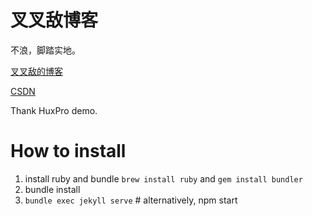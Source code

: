 # 叉叉敌博客


不浪，脚踏实地。

[叉叉敌的博客](http://chasays.github.io)

[CSDN](https://blog.csdn.net/weixin_42514606)



Thank HuxPro demo.

# How to install

1. install ruby and bundle `brew install ruby`  and `gem install bundler`
2. bundle install 
3. `bundle exec jekyll serve`  # alternatively, npm start

